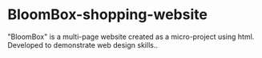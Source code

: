 # BloomBox-shopping-website
"BloomBox" is a multi-page website created as a micro-project using html. Developed  to demonstrate web design skills..
